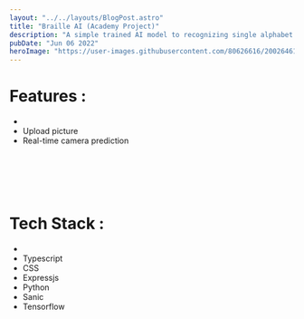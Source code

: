 ```yaml
---
layout: "../../layouts/BlogPost.astro"
title: "Braille AI (Academy Project)"
description: "A simple trained AI model to recognizing single alphabet "
pubDate: "Jun 06 2022"
heroImage: "https://user-images.githubusercontent.com/80626616/200264614-ea2979e7-43b8-4b9c-92ae-da2205863968.gif"
---
```


# Features :
- <br/>
- Upload picture
- Real-time camera prediction

<br/>
<br/>
<br/>
<br/>


# Tech Stack :
- <br/>
- Typescript
- CSS
- Expressjs
- Python
- Sanic
- Tensorflow
